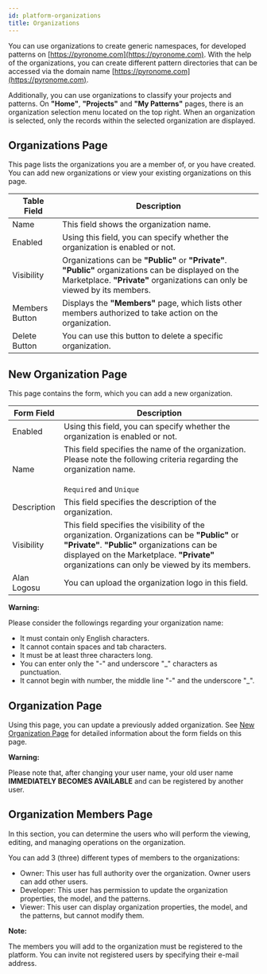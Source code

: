 ```yaml
---
id: platform-organizations
title: Organizations
---
```


<a id="aHeaderMenuAnchor" data-header-menu="Docs"></a>

You can use organizations to create generic namespaces, for developed patterns on [https://pyronome.com](https://pyronome.com). With the help of the organizations, you can create different pattern directories that can be accessed via the domain name [https://pyronome.com](https://pyronome.com).

Additionally, you can use organizations to classify your projects and patterns. On **"Home"**, **"Projects"** and **"My Patterns"** pages, there is an organization selection menu located on the top right. When an organization is selected, only the records within the selected organization are displayed.

## Organizations Page
This page lists the organizations you are a member of, or you have created. You can add new organizations or view your existing organizations on this page.

| Table Field | Description |
| ------ | ------ |
| Name | This field shows the organization name. |
| Enabled | Using this field, you can specify whether the organization is enabled or not. |
| Visibility | Organizations can be **"Public"** or **"Private"**. **"Public"** organizations can be displayed on the Marketplace. **"Private"** organizations can only be viewed by its members. |
| <i class="fas fa-users"></i> Members Button | Displays the **"Members"** page, which lists other members authorized to take action on the organization. |
| <i class="fas fa-trash-alt"></i> Delete Button | You can use this button to delete a specific organization. |

## New Organization Page
This page contains the form, which you can add a new organization.

| Form Field | Description |
| ------ | ------ |
| Enabled | Using this field, you can specify whether the organization is enabled or not. |
| Name | This field specifies the name of the organization.<br><i class="fas fa-exclamation-triangle"></i> Please note the following criteria regarding the organization name.<br><br>`Required` and `Unique` |
| Description | This field specifies the description of the organization. |
| Visibility | This field specifies the visibility of the organization. Organizations can be **"Public"** or **"Private"**. **"Public"** organizations can be displayed on the Marketplace. **"Private"** organizations can only be viewed by its members. |
| Alan Logosu | You can upload the organization logo in this field. |

<div class="panelize-infobox infobox-warning">
    <p>
        <strong><i class="fas fa-exclamation-triangle"></i> Warning:</strong>
    </p>
    <p>Please consider the followings regarding your organization name:
    <ul>
        <li>It must contain only English characters.</li>
        <li>It cannot contain spaces and tab characters.</li>
        <li>It must be at least three characters long.</li>
        <li>You can enter only the "-" and underscore "_" characters as punctuation.</li>
        <li>It cannot begin with number, the middle line "-" and the underscore "_".</li>
    </ul></p>
</div>

## Organization Page
Using this page, you can update a previously added organization. See [New Organization Page](#new-organization-page) for detailed information about the form fields on this page.

<div class="panelize-infobox infobox-warning">
    <p>
        <strong><i class="fas fa-exclamation-triangle"></i> Warning:</strong>
    </p>
    <p>
       Please note that, after changing your user name, your old user name <strong>IMMEDIATELY BECOMES AVAILABLE</strong> and can be registered by another user.
    </p>
</div>

## Organization Members Page
In this section, you can determine the users who will perform the viewing, editing, and managing operations on the organization.

You can add 3 (three) different types of members to the organizations:
- Owner: This user has full authority over the organization. Owner users can add other users.
- Developer: This user has permission to update the organization properties, the model, and the patterns.
- Viewer: This user can display organization properties, the model, and the patterns, but cannot modify them.

<div class="panelize-infobox infobox-info">
    <p>
        <strong><i class="fas fa-info-circle"></i> Note:</strong>
    </p>
    <p>The members you will add to the organization must be registered to the platform. You can invite not registered users by specifying their e-mail address.</p>
</div>